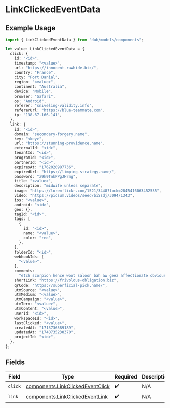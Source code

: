 # LinkClickedEventData

## Example Usage

```typescript
import { LinkClickedEventData } from "dub/models/components";

let value: LinkClickedEventData = {
  click: {
    id: "<id>",
    timestamp: "<value>",
    url: "https://innocent-rawhide.biz/",
    country: "France",
    city: "Port Danial",
    region: "<value>",
    continent: "Australia",
    device: "Mobile",
    browser: "Safari",
    os: "Android",
    referer: "sniveling-validity.info",
    refererUrl: "https://blue-teammate.com",
    ip: "138.67.166.141",
  },
  link: {
    id: "<id>",
    domain: "secondary-forgery.name",
    key: "<key>",
    url: "https://stunning-providence.name",
    externalId: "<id>",
    tenantId: "<id>",
    programId: "<id>",
    partnerId: "<id>",
    expiresAt: "1762020987736",
    expiredUrl: "https://limping-strategy.name/",
    password: "z9k9TnkPPgJHrmg",
    title: "<value>",
    description: "midwife unless separate",
    image: "https://loremflickr.com/1521/3448?lock=2845416063452535",
    video: "https://picsum.videos/seed/biSsdj/3094/1343",
    ios: "<value>",
    android: "<id>",
    geo: {},
    tagId: "<id>",
    tags: [
      {
        id: "<id>",
        name: "<value>",
        color: "red",
      },
    ],
    folderId: "<id>",
    webhookIds: [
      "<value>",
    ],
    comments:
      "etch scorpion hence woot saloon bah aw geez affectionate obvious nor anaesthetise option expostulate sanity till wholly",
    shortLink: "https://frivolous-obligation.biz",
    qrCode: "https://superficial-pick.name/",
    utmSource: "<value>",
    utmMedium: "<value>",
    utmCampaign: "<value>",
    utmTerm: "<value>",
    utmContent: "<value>",
    userId: "<id>",
    workspaceId: "<id>",
    lastClicked: "<value>",
    createdAt: "1713736589189",
    updatedAt: "1740735230370",
    projectId: "<id>",
  },
};
```

## Fields

| Field                                                                                | Type                                                                                 | Required                                                                             | Description                                                                          |
| ------------------------------------------------------------------------------------ | ------------------------------------------------------------------------------------ | ------------------------------------------------------------------------------------ | ------------------------------------------------------------------------------------ |
| `click`                                                                              | [components.LinkClickedEventClick](../../models/components/linkclickedeventclick.md) | :heavy_check_mark:                                                                   | N/A                                                                                  |
| `link`                                                                               | [components.LinkClickedEventLink](../../models/components/linkclickedeventlink.md)   | :heavy_check_mark:                                                                   | N/A                                                                                  |